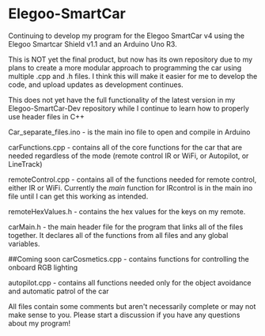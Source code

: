 # Elegoo-SmartCar
Continuing to develop my program for the Elegoo SmartCar v4 using the Elegoo Smartcar Shield v1.1 and an Arduino Uno R3. 

This is NOT yet the final product, but now has its own repository due to my plans to create a more modular approach to programming the car using multiple .cpp and .h files. I think this will make it easier for me to develop the code, and upload updates as development continues.

This does not yet have the full functionality of the latest version in my Elegoo-SmartCar-Dev repository while I continue to learn how to properly use header files in C++

Car_separate_files.ino - is the main ino file to open and compile in Arduino 

carFunctions.cpp - contains all of the core functions for the car that are needed regardless of the mode (remote control IR or WiFi, or Autopilot, or LineTrack) 

remoteControl.cpp - contains all of the functions needed for remote control, either IR or WiFi. Currently the *main* function for IRcontrol is in the main ino file until I can get this working as intended. 

remoteHexValues.h - contains the hex values for the keys on my remote. 

carMain.h - the main header file for the program that links all of the files together. It declares all of the functions from all files and any global variables. 


##Coming soon
carCosmetics.cpp - contains functions for controlling the onboard RGB lighting 

autopilot.cpp - contains all functions needed only for the object avoidance and automatic patrol of the car 


All files contain some comments but aren't necessarily complete or may not make sense to you. Please start a discussion if you have any questions about my program!
